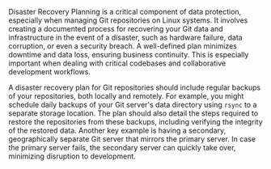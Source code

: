 Disaster Recovery Planning is a critical component of data protection, especially when managing Git repositories on Linux systems. It involves creating a documented process for recovering your Git data and infrastructure in the event of a disaster, such as hardware failure, data corruption, or even a security breach. A well-defined plan minimizes downtime and data loss, ensuring business continuity. This is especially important when dealing with critical codebases and collaborative development workflows.

A disaster recovery plan for Git repositories should include regular backups of your repositories, both locally and remotely. For example, you might schedule daily backups of your Git server's data directory using `rsync` to a separate storage location. The plan should also detail the steps required to restore the repositories from these backups, including verifying the integrity of the restored data. Another key example is having a secondary, geographically separate Git server that mirrors the primary server. In case the primary server fails, the secondary server can quickly take over, minimizing disruption to development.